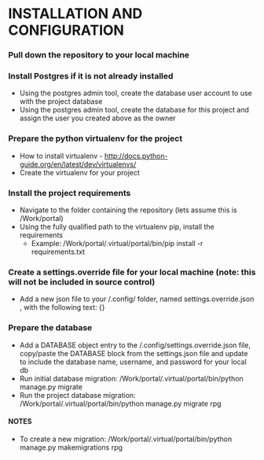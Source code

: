 # INSTALLATION AND CONFIGURATION

### Pull down the repository to your local machine

### Install Postgres if it is not already installed
* Using the postgres admin tool, create the database user account to use with the project database
* Using the postgres admin tool, create the database for this project and assign the user you created above as the owner

### Prepare the python virtualenv for the project
* How to install virtualenv - http://docs.python-guide.org/en/latest/dev/virtualenvs/
* Create the virtualenv for your project

### Install the project requirements
* Navigate to the folder containing the repository (lets assume this is /Work/portal)
* Using the fully qualified path to the virtualenv pip, install the requirements
    * Example: /Work/portal/.virtual/portal/bin/pip install -r requirements.txt

### Create a settings.override file for your local machine (note: this will not be included in source control)
* Add a new json file to your /.config/ folder, named settings.override.json , with the following text: {}

### Prepare the database
* Add a DATABASE object entry to the /.config/settings.override.json file, copy/paste the DATABASE block from the settings.json file and update to include the database name, username, and password for your local db
* Run initial database migration:  /Work/portal/.virtual/portal/bin/python manage.py migrate
* Run the project database migration: /Work/portal/.virtual/portal/bin/python manage.py migrate rpg


#### NOTES
* To create a new migration: /Work/portal/.virtual/portal/bin/python manage.py makemigrations rpg